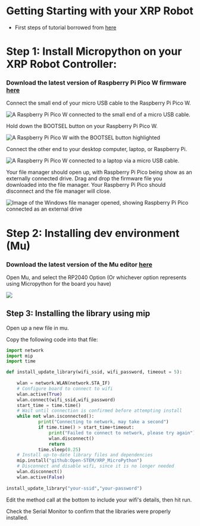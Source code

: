 # Getting Starting with your XRP Robot

- First steps of tutorial borrowed from [here](https://projects.raspberrypi.org/en/projects/get-started-pico-w/1)

# Step 1: Install Micropython on your XRP Robot Controller:


### Download the latest version of Raspberry Pi Pico W firmware [here](https://rpf.io/pico-w-firmware)

Connect the small end of your micro USB cable to the Raspberry Pi Pico W.

![A Raspberry Pi Pico W connected to the small end of a micro USB cable.](https://projects-static.raspberrypi.org/projects/get-started-pico-w/0b627b5c80e71000b5116ecc35acaa49094aef84/en/images/pico-top-plug.png)

Hold down the BOOTSEL button on your Raspberry Pi Pico W.

![A Raspberry Pi Pico W with the BOOTSEL button highlighted](https://projects-static.raspberrypi.org/projects/get-started-pico-w/0b627b5c80e71000b5116ecc35acaa49094aef84/en/images/bootsel.png)

Connect the other end to your desktop computer, laptop, or Raspberry Pi.

![A Raspberry Pi Pico W connected to a laptop via a micro USB cable.](https://projects-static.raspberrypi.org/projects/get-started-pico-w/0b627b5c80e71000b5116ecc35acaa49094aef84/en/images/plug-in-pico.png)

Your file manager should open up, with Raspberry Pi Pico being show as an externally connected drive. Drag and drop the firmware file you downloaded into the file manager. Your Raspberry Pi Pico should disconnect and the file manager will close.

![Image of the Windows file manager opened, showing Raspberry Pi Pico connected as an external drive](https://projects-static.raspberrypi.org/projects/get-started-pico-w/0b627b5c80e71000b5116ecc35acaa49094aef84/en/images/file_manager.png)


# Step 2: Installing dev environment (Mu)


### Download the latest version of the Mu editor [here](https://codewith.mu)

Open Mu, and select the RP2040 Option (Or whichever option represents using Micropython for the board you have)

![](https://codewith.mu/img/en/tutorials/mode_selector1-1.png)

## Step 3: Installing the library using mip

Open up a new file in mu.

Copy the following code into that file:

```python
import network
import mip
import time

def install_update_library(wifi_ssid, wifi_password, timeout = 5):
    
    wlan = network.WLAN(network.STA_IF)
    # Configure board to connect to wifi
    wlan.active(True)
    wlan.connect(wifi_ssid,wifi_password)
    start_time = time.time()
    # Wait until connection is confirmed before attempting install
    while not wlan.isconnected():
            print("Connecting to network, may take a second")
            if time.time() > start_time+timeout:
                print("Failed to connect to network, please try again")
                wlan.disconnect()
                return
            time.sleep(0.25)
    # Install up-to-date library files and dependencies
    mip.install("github:Open-STEM/XRP_MicroPython")
    # Disconnect and disable wifi, since it is no longer needed
    wlan.disconnect()
    wlan.active(False)
    
install_update_library("your-ssid","your-password")
```

Edit the method call at the bottom to include your wifi's details, then hit run.

Check the Serial Monitor to confirm that the libraries were properly installed.